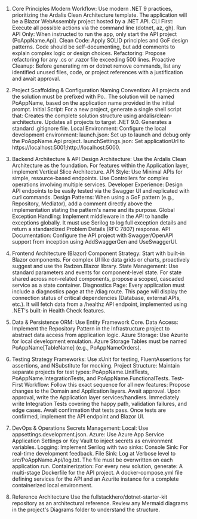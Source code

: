 1. Core Principles
Modern Workflow: Use modern .NET 9 practices, prioritizing the Ardalis Clean Architecture template. The application will be a Blazor WebAssembly project hosted by a .NET API.
CLI First: Execute all possible actions via the command line (dotnet, az, gh).
Run API Only: When instructed to run the app, only start the API project (PoAppName.Api).
Clean Code: Apply SOLID principles and GoF design patterns. Code should be self-documenting, but add comments to explain complex logic or design choices.
Refactoring: Propose refactoring for any .cs or .razor file exceeding 500 lines.
Proactive Cleanup: Before generating rm or dotnet remove commands, list any identified unused files, code, or project references with a justification and await approval.

2. Project Scaffolding & Configuration
Naming Convention: All projects and the solution must be prefixed with Po.. The solution will be named PoAppName, based on the application name provided in the initial prompt.
Initial Script: For a new project, generate a single shell script that:
Creates the complete solution structure using ardalis/clean-architecture.
Updates all projects to target .NET 9.0.
Generates a standard .gitignore file.
Local Environment: Configure the local development environment:
launch.json: Set up to launch and debug only the PoAppName.Api project.
launchSettings.json: Set applicationUrl to https://localhost:5001;http://localhost:5000.

3. Backend Architecture & API Design
Architecture: Use the Ardalis Clean Architecture as the foundation. For features within the Application layer, implement Vertical Slice Architecture.
API Style:
Use Minimal APIs for simple, resource-based endpoints.
Use Controllers for complex operations involving multiple services.
Developer Experience: Design API endpoints to be easily tested via the Swagger UI and replicated with curl commands.
Design Patterns: When using a GoF pattern (e.g., Repository, Mediator), add a comment directly above the implementation stating the pattern's name and its purpose.
Global Exception Handling: Implement middleware in the API to handle exceptions globally. It must use Serilog to log full exception details and return a standardized Problem Details (RFC 7807) response.
API Documentation: Configure the API project with Swagger/OpenAPI support from inception using AddSwaggerGen and UseSwaggerUI.

4. Frontend Architecture (Blazor)
Component Strategy: Start with built-in Blazor components. For complex UI like data grids or charts, proactively suggest and use the Radzen.Blazor library.
State Management:
Use standard parameters and events for component-level state.
For state shared across non-related components, propose a scoped, cascaded service as a state container.
Diagnostics Page: Every application must include a diagnostics page at the /diag route.
This page will display the connection status of critical dependencies (Database, external APIs, etc.).
It will fetch data from a /healthz API endpoint, implemented using .NET's built-in Health Check features.

5. Data & Persistence
ORM: Use Entity Framework Core.
Data Access: Implement the Repository Pattern in the Infrastructure project to abstract data access from application logic.
Azure Storage:
Use Azurite for local development emulation.
Azure Storage Tables must be named PoAppName[TableName] (e.g., PoAppNameOrders).

6. Testing Strategy
Frameworks: Use xUnit for testing, FluentAssertions for assertions, and NSubstitute for mocking.
Project Structure: Maintain separate projects for test types: PoAppName.UnitTests, PoAppName.IntegrationTests, and PoAppName.FunctionalTests.
Test-First Workflow: Follow this exact sequence for all new features:
Propose changes to the Domain and Application layers. Await approval.
Upon approval, write the Application layer services/handlers.
Immediately write Integration Tests covering the happy path, validation failures, and edge cases. Await confirmation that tests pass.
Once tests are confirmed, implement the API endpoint and Blazor UI.

7. DevOps & Operations
Secrets Management:
Local: Use appsettings.development.json.
Azure: Use Azure App Service Application Settings or Key Vault to inject secrets as environment variables.
Logging: Implement Serilog with two sinks:
Console Sink: For real-time development feedback.
File Sink: Log at Verbose level to src/PoAppName.Api/log.txt. The file must be overwritten on each application run.
Containerization: For every new solution, generate:
A multi-stage Dockerfile for the API project.
A docker-compose.yml file defining services for the API and an Azurite instance for a complete containerized local environment.

8. Reference Architecture
Use the fullstackhero/dotnet-starter-kit repository as an architectural reference.
Review any Mermaid diagrams in the project's Diagrams folder to understand the structure.
